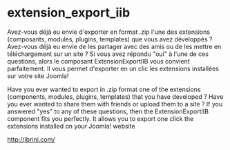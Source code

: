 # extension_export_iib

Avez-vous déjà eu envie d'exporter en format .zip l'une des extensions (composants, modules, plugins, templates) que vous avez développés ? Avez-vous déjà eu envie de les partager avec des amis ou de les mettre en téléchargement sur un site ? Si vous avez répondu "oui" à l'une de ces questions, alors le composant ExtensionExportIIB vous convient parfaitement. Il vous permet d'exporter en un clic les extensions installées sur votre site Joomla!

Have you ever wanted to export in .zip format one of the extensions (components, modules, plugins, templates) that you have developed ? Have you ever wanted to share them with friends or upload them to a site ? If you answered "yes" to any of these questions, then the ExtensionExportIIB component fits you perfectly. It allows you to export one click the extensions installed on your Joomla! website

http://ibrini.com/